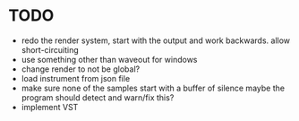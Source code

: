 # TODO

* redo the render system, start with the output and work backwards.
  allow short-circuiting
* use something other than waveout for windows
* change render to not be global?
* load instrument from json file
* make sure none of the samples start with a buffer of silence
  maybe the program should detect and warn/fix this?
* implement VST

